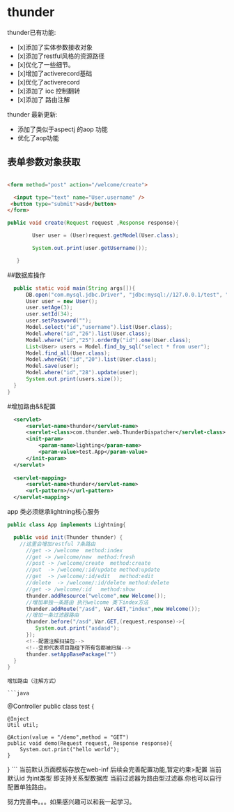 # thunder
  thunder已有功能:
  * [x]添加了实体参数接收对象
  * [x]添加了restful风格的资源路径
  * [x]优化了一些细节。
  * [x]增加了activerecord基础
  * [x]优化了activerecord
  * [x]添加了 ioc 控制翻转
  * [x]添加了 路由注解
  
  thunder 最新更新:
  * 添加了类似于aspectj 的aop 功能
  * 优化了aop功能


  ## 表单参数对象获取

  ``` html

<form method="post" action="/welcome/create">

    <input type="text" name="User.username" />
   <button type="submit">asd</button>
</form>
  ```

  ```java
  public void create(Request request ,Response response){

          User user = (User)request.getModel(User.class);

          System.out.print(user.getUsername());

     }
  ```

  ##数据库操作

  ```java
    public static void main(String args[]){
        DB.open("com.mysql.jdbc.Driver", "jdbc:mysql://127.0.0.1/test", "root", "root");
        User user = new User();
        user.setAge(3);
        user.setId(34);
        user.setPassword("");
        Model.select("id","username").list(User.class);
        Model.where("id","26").list(User.class);
        Model.where("id","25").orderBy("id").one(User.class);
        List<User> users = Model.find_by_sql("select * from user");
        Model.find_all(User.class);
        Model.whereGt("id","20").list(User.class);
        Model.save(user);
        Model.where("id","28").update(user);
        System.out.print(users.size());
    }
}

  ```
  
  #增加路由&&配置
  ```xml
    <servlet>
        <servlet-name>thunder</servlet-name>
        <servlet-class>com.thunder.web.ThunderDispatcher</servlet-class>
        <init-param>
            <param-name>lighting</param-name>
            <param-value>test.App</param-value>
        </init-param>
    </servlet>
    
    <servlet-mapping>
        <servlet-name>thunder</servlet-name>
        <url-pattern>/</url-pattern>
    </servlet-mapping>
  ```
  app 类必须继承lightning核心服务
  ```java
  public class App implements Lightning{

    public void init(Thunder thunder) {
      //这里会增加restful 7条路由
        //get -> /welcome  method:index
        //get -> /welcome/new  method:fresh
        //post -> /welcome/create  method:create
        //put  -> /welcome/:id/update method:update
        //get  -> /welcome/:id/edit   method:edit
        //delete  -> /welcome/:id/delete method:delete
        //get -> /welcome/:id   method:show
        thunder.addResource("welcome",new Welcome());
        //增加单独一条路由 执行welcome 类下index方法
        thunder.addRoute("/asd", Var.GET,"index",new Welcome());
        //增加一条过滤器路由
        thunder.before("/asd",Var.GET,(request,response)->{
           System.out.print("asdasd");
        });
        <!--配置注解扫描包-->
        <!--空即代表项目路径下所有包都被扫描-->
        thunder.setAppBasePackage("")
    }
}
  
  ```
    增加路由（注解方式）
    
    ```java
  @Controller
  public class test {
  
    @Inject
    Util util;
    
    @Action(value = "/demo",method = "GET")
    public void demo(Request request, Response response){
        System.out.print("hello world");
    }
}
    ```
  当前默认页面模板存放在web-inf 后续会完善配置功能,暂定约束>配置
  当前默认id 为int类型 即支持关系型数据库
  当前过滤器为路由型过滤器.你也可以自行配置单独路由。
  
  
  
  
  
努力完善中。。。如果感兴趣可以和我一起学习。
